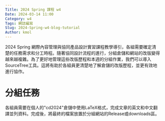 ```yaml
---
Title: 2024 Spring 課程 w4
Date: 2024-03-14 11:00
Category: w4
Tags: 網誌編寫
Slug: 2024-Spring-w4-blog-tutorial
Author: kmol
---
```


2024 Spring 網際內容管理與協同產品設計實習課程教學導引，各組需要確定清楚的任務需求和分工時程。隨著協同設計流程的進行，分組倉儲和網站的改版變得越來越複雜。為了更好地管理這些改版歷程和本週的分組作業，我們可以導入SourceTree工具。這將有助於各組員更清楚地了解倉儲的改版歷程，並更有效地進行協作。

<!-- PELICAN_END_SUMMARY -->

# 分組任務
各組員需要在個人的"cd2024"倉儲中使用LaTeX格式，完成文章的英文和中文翻譯並列資料。完成後，將最終的檔案放置於分組網站的Release或downloads區。